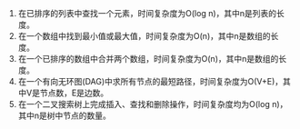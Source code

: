 

1. 在已排序的列表中查找一个元素，时间复杂度为O(log n)，其中n是列表的长度。
2. 在一个数组中找到最小值或最大值，时间复杂度为O(n)，其中n是数组的长度。
3. 在一个已排序的数组中合并两个数组，时间复杂度为O(n)，其中n是数组的长度。
4. 在一个有向无环图(DAG)中求所有节点的最短路径，时间复杂度为O(V+E)，其中V是节点数，E是边数。
5. 在一个二叉搜索树上完成插入、查找和删除操作，时间复杂度均为O(log n)，其中n是树中节点的数量。